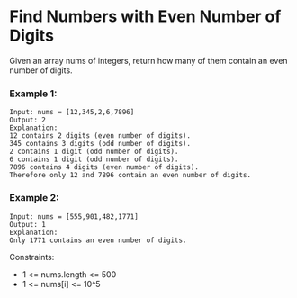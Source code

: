 # Find Numbers with Even Number of Digits

Given an array nums of integers, return how many of them contain an even number of digits.

### Example 1:

```
Input: nums = [12,345,2,6,7896]
Output: 2
Explanation:
12 contains 2 digits (even number of digits).
345 contains 3 digits (odd number of digits).
2 contains 1 digit (odd number of digits).
6 contains 1 digit (odd number of digits).
7896 contains 4 digits (even number of digits).
Therefore only 12 and 7896 contain an even number of digits.
```

### Example 2:

```
Input: nums = [555,901,482,1771]
Output: 1
Explanation:
Only 1771 contains an even number of digits.
```

Constraints:

- 1 <= nums.length <= 500
- 1 <= nums[i] <= 10^5
